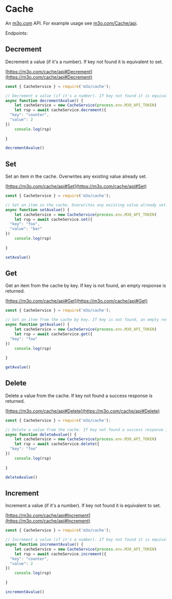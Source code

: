 # Cache

An [m3o.com](https://m3o.com) API. For example usage see [m3o.com/Cache/api](https://m3o.com/Cache/api).

Endpoints:

## Decrement

Decrement a value (if it's a number). If key not found it is equivalent to set.


[https://m3o.com/cache/api#Decrement](https://m3o.com/cache/api#Decrement)

```js
const { CacheService } = require('m3o/cache');

// Decrement a value (if it's a number). If key not found it is equivalent to set.
async function decrementAvalue() {
	let cacheService = new CacheService(process.env.M3O_API_TOKEN)
	let rsp = await cacheService.decrement({
  "key": "counter",
  "value": 2
})
	console.log(rsp)
	
}

decrementAvalue()
```
## Set

Set an item in the cache. Overwrites any existing value already set.


[https://m3o.com/cache/api#Set](https://m3o.com/cache/api#Set)

```js
const { CacheService } = require('m3o/cache');

// Set an item in the cache. Overwrites any existing value already set.
async function setAvalue() {
	let cacheService = new CacheService(process.env.M3O_API_TOKEN)
	let rsp = await cacheService.set({
  "key": "foo",
  "value": "bar"
})
	console.log(rsp)
	
}

setAvalue()
```
## Get

Get an item from the cache by key. If key is not found, an empty response is returned.


[https://m3o.com/cache/api#Get](https://m3o.com/cache/api#Get)

```js
const { CacheService } = require('m3o/cache');

// Get an item from the cache by key. If key is not found, an empty response is returned.
async function getAvalue() {
	let cacheService = new CacheService(process.env.M3O_API_TOKEN)
	let rsp = await cacheService.get({
  "key": "foo"
})
	console.log(rsp)
	
}

getAvalue()
```
## Delete

Delete a value from the cache. If key not found a success response is returned.


[https://m3o.com/cache/api#Delete](https://m3o.com/cache/api#Delete)

```js
const { CacheService } = require('m3o/cache');

// Delete a value from the cache. If key not found a success response is returned.
async function deleteAvalue() {
	let cacheService = new CacheService(process.env.M3O_API_TOKEN)
	let rsp = await cacheService.delete({
  "key": "foo"
})
	console.log(rsp)
	
}

deleteAvalue()
```
## Increment

Increment a value (if it's a number). If key not found it is equivalent to set.


[https://m3o.com/cache/api#Increment](https://m3o.com/cache/api#Increment)

```js
const { CacheService } = require('m3o/cache');

// Increment a value (if it's a number). If key not found it is equivalent to set.
async function incrementAvalue() {
	let cacheService = new CacheService(process.env.M3O_API_TOKEN)
	let rsp = await cacheService.increment({
  "key": "counter",
  "value": 2
})
	console.log(rsp)
	
}

incrementAvalue()
```
